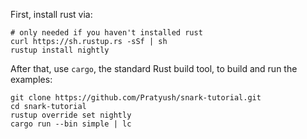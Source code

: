 First, install rust via:

```
# only needed if you haven't installed rust
curl https://sh.rustup.rs -sSf | sh
rustup install nightly
```

After that, use `cargo`, the standard Rust build tool, to build and run the examples:

```
git clone https://github.com/Pratyush/snark-tutorial.git
cd snark-tutorial
rustup override set nightly
cargo run --bin simple | lc
```
